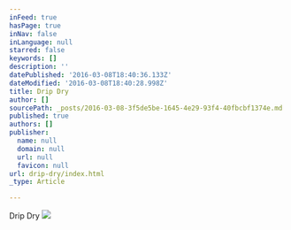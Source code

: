 ```yaml
---
inFeed: true
hasPage: true
inNav: false
inLanguage: null
starred: false
keywords: []
description: ''
datePublished: '2016-03-08T18:40:36.133Z'
dateModified: '2016-03-08T18:40:28.998Z'
title: Drip Dry
author: []
sourcePath: _posts/2016-03-08-3f5de5be-1645-4e29-93f4-40fbcbf1374e.md
published: true
authors: []
publisher:
  name: null
  domain: null
  url: null
  favicon: null
url: drip-dry/index.html
_type: Article

---
```

Drip Dry
![](https://s3-us-west-2.amazonaws.com/the-grid-img/p/ead8b6647d55522d6dbc98760c1a6fe9b4b27198.jpg)